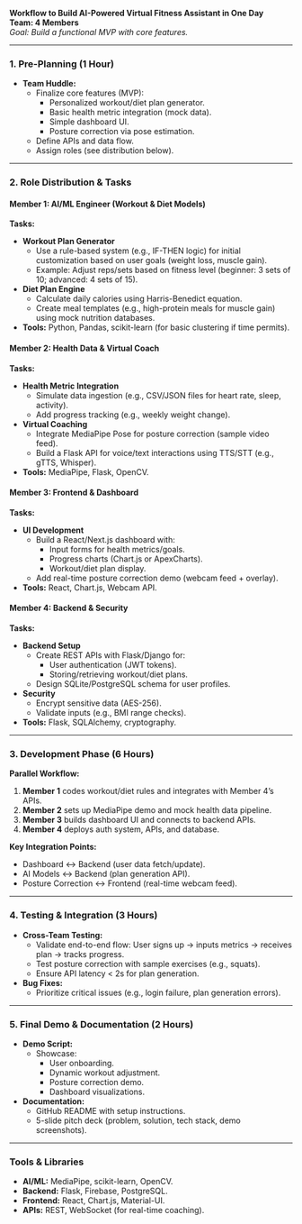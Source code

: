 **Workflow to Build AI-Powered Virtual Fitness Assistant in One Day**  
**Team: 4 Members**  
*Goal: Build a functional MVP with core features.*

---

### **1. Pre-Planning (1 Hour)**  
- **Team Huddle:**  
  - Finalize core features (MVP):  
    - Personalized workout/diet plan generator.  
    - Basic health metric integration (mock data).  
    - Simple dashboard UI.  
    - Posture correction via pose estimation.  
  - Define APIs and data flow.  
  - Assign roles (see distribution below).  

---

### **2. Role Distribution & Tasks**  
#### **Member 1: AI/ML Engineer (Workout & Diet Models)**  
**Tasks:**  
- **Workout Plan Generator**  
  - Use a rule-based system (e.g., IF-THEN logic) for initial customization based on user goals (weight loss, muscle gain).  
  - Example: Adjust reps/sets based on fitness level (beginner: 3 sets of 10; advanced: 4 sets of 15).  
- **Diet Plan Engine**  
  - Calculate daily calories using Harris-Benedict equation.  
  - Create meal templates (e.g., high-protein meals for muscle gain) using mock nutrition databases.  
- **Tools:** Python, Pandas, scikit-learn (for basic clustering if time permits).  

#### **Member 2: Health Data & Virtual Coach**  
**Tasks:**  
- **Health Metric Integration**  
  - Simulate data ingestion (e.g., CSV/JSON files for heart rate, sleep, activity).  
  - Add progress tracking (e.g., weekly weight change).  
- **Virtual Coaching**  
  - Integrate MediaPipe Pose for posture correction (sample video feed).  
  - Build a Flask API for voice/text interactions using TTS/STT (e.g., gTTS, Whisper).  
- **Tools:** MediaPipe, Flask, OpenCV.  

#### **Member 3: Frontend & Dashboard**  
**Tasks:**  
- **UI Development**  
  - Build a React/Next.js dashboard with:  
    - Input forms for health metrics/goals.  
    - Progress charts (Chart.js or ApexCharts).  
    - Workout/diet plan display.  
  - Add real-time posture correction demo (webcam feed + overlay).  
- **Tools:** React, Chart.js, Webcam API.  

#### **Member 4: Backend & Security**  
**Tasks:**  
- **Backend Setup**  
  - Create REST APIs with Flask/Django for:  
    - User authentication (JWT tokens).  
    - Storing/retrieving workout/diet plans.  
  - Design SQLite/PostgreSQL schema for user profiles.  
- **Security**  
  - Encrypt sensitive data (AES-256).  
  - Validate inputs (e.g., BMI range checks).  
- **Tools:** Flask, SQLAlchemy, cryptography.  

---

### **3. Development Phase (6 Hours)**  
**Parallel Workflow:**  
1. **Member 1** codes workout/diet rules and integrates with Member 4’s APIs.  
2. **Member 2** sets up MediaPipe demo and mock health data pipeline.  
3. **Member 3** builds dashboard UI and connects to backend APIs.  
4. **Member 4** deploys auth system, APIs, and database.  

**Key Integration Points:**  
- Dashboard ↔ Backend (user data fetch/update).  
- AI Models ↔ Backend (plan generation API).  
- Posture Correction ↔ Frontend (real-time webcam feed).  

---

### **4. Testing & Integration (3 Hours)**  
- **Cross-Team Testing:**  
  - Validate end-to-end flow: User signs up → inputs metrics → receives plan → tracks progress.  
  - Test posture correction with sample exercises (e.g., squats).  
  - Ensure API latency < 2s for plan generation.  
- **Bug Fixes:**  
  - Prioritize critical issues (e.g., login failure, plan generation errors).  

---

### **5. Final Demo & Documentation (2 Hours)**  
- **Demo Script:**  
  - Showcase:  
    - User onboarding.  
    - Dynamic workout adjustment.  
    - Posture correction demo.  
    - Dashboard visualizations.  
- **Documentation:**  
  - GitHub README with setup instructions.  
  - 5-slide pitch deck (problem, solution, tech stack, demo screenshots).  

---

### **Tools & Libraries**  
- **AI/ML:** MediaPipe, scikit-learn, OpenCV.  
- **Backend:** Flask, Firebase, PostgreSQL.  
- **Frontend:** React, Chart.js, Material-UI.  
- **APIs:** REST, WebSocket (for real-time coaching).  